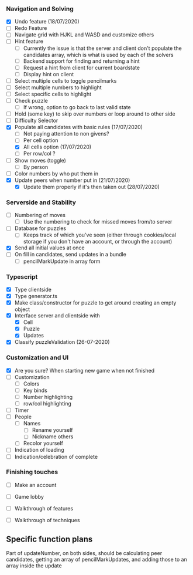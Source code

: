 
### Navigation and Solving

- [x] Undo feature (18/07/2020)
- [ ] Redo Feature
- [ ] Navigate grid with HJKL and WASD and customize others
- [ ] Hint feature
  - [ ] Currently the issue is that the server and client don't populate the candidates array, which is what is used by each of the solvers
  - [ ] Backend support for finding and returning a hint
  - [ ] Request a hint from client for current boardstate
  - [ ] Display hint on client
- [ ] Select multiple cells to toggle pencilmarks
- [ ] Select multiple numbers to highlight
- [ ] Select specific cells to highlight
- [ ] Check puzzle
  - [ ] If wrong, option to go back to last valid state
- [ ] Hold (some key) to skip over numbers or loop around to other side
- [ ] Difficulty Selector
- [x] Populate all candidates with basic rules (17/07/2020)
  - [ ] Not paying attention to non givens?
  - [ ] Per cell option
  - [x] All cells option (17/07/2020)
  - [ ] Per row/col ?
- [ ] Show moves (toggle)
  - [ ] By person
- [ ] Color numbers by who put them in
- [x] Update peers when number put in (21/07/2020)
  - [x] Update them properly if it's then taken out (28/07/2020)

### Serverside and Stability

- [ ] Numbering of moves
  - [ ] Use the numbering to check for missed moves from/to server
- [ ] Database for puzzles
  - [ ] Keeps track of which you've seen (either through cookies/local storage if you don't have an account, or through the account)
- [x] Send all initial values at once
- [ ] On fill in candidates, send updates in a bundle
  - [ ] pencilMarkUpdate in array form

### Typescript

- [x] Type clientside
- [x] Type generator.ts
- [x] Make class/constructor for puzzle to get around creating an empty object
- [x] Interface server and clientside with
  - [x] Cell
  - [x] Puzzle
  - [x] Updates
- [x] Classify puzzleValidation (26-07-2020)
  
### Customization and UI

- [x] Are you sure? When starting new game when not finished
- [ ] Customization
  - [ ] Colors
  - [ ] Key binds
  - [ ] Number highlighting
  - [ ] row/col highlighting
- [ ] Timer
- [ ] People
  - [ ] Names
    - [ ] Rename yourself
    - [ ] Nickname others
  - [ ] Recolor yourself
- [ ] Indication of loading
- [ ] Indication/celebration of complete

### Finishing touches

- [ ] Make an account
- [ ] Game lobby
- [ ] Walkthrough of features
- [ ] Walkthrough of techniques


## Specific function plans

Part of updateNumber, on both sides, should be calculating peer candidates, getting an array of pencilMarkUpdates, and adding those to an array inside the update